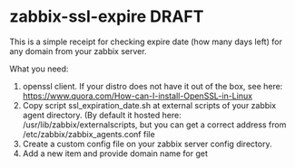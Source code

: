 # zabbix-ssl-expire DRAFT

This is a simple receipt for checking expire date (how many days left) for any domain from your zabbix server.

What you need:

1. openssl client. If your distro does not have it out of the box, see here: https://www.quora.com/How-can-I-install-OpenSSL-in-Linux
1. Copy script ssl_expiration_date.sh at external scripts of your zabbix agent directory. (By default it hosted here: /usr/lib/zabbix/externalscripts, but you can get a correct address from /etc/zabbix/zabbix_agents.conf file
1. Create a custom config file on your zabbix server config directory.
1. Add a new item and provide domain name for get 
